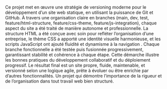 Ce projet met en œuvre une stratégie de versioning moderne pour le développement d’un site web statique, 
en utilisant la puissance de Git et GitHub.
À travers une organisation claire en branches (main, dev, test, feature/html-structure, feature/css-theme, feature/js-integration), chaque aspect du site a été traité de manière autonome et professionnelle. La structure HTML a été conçue avec soin pour refléter l’organisation d’une entreprise, le thème CSS a apporté une identité visuelle harmonieuse, et les scripts JavaScript ont ajouté fluidité et dynamisme à la navigation .
Chaque branche fonctionnelle a été testée puis fusionnée progressivement, garantissant stabilité et cohérence à chaque étape.
Cette démarche illustre les bonnes pratiques du développement collaboratif et du déploiement progressif.
Le résultat final est un site propre, fluide, maintenable, et versionné selon une logique agile, prête à évoluer ou être enrichie par d’autres fonctionnalités. 
Un projet qui démontre l’importance de la rigueur et de l’organisation dans tout travail web bien structuré.
